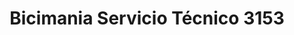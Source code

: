 ---
title: "Bicimania Servicio Técnico 3153"
url: /ycua-sati/bicimania-servicio-tecnico-3153-doctor-eusebio-lillo-robles/
shop: Fahrrad
---